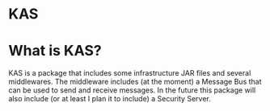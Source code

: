 KAS
===

# What is KAS?
KAS is a package that includes some infrastructure JAR files and several middlewares.
The middleware includes (at the moment) a Message Bus that can be used to send and receive messages. In the future this package will also include (or at least I plan it to include) a Security Server.
